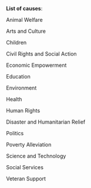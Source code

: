 **List of causes**:

Animal Welfare

Arts and Culture

Children

Civil Rights and Social Action

Economic Empowerment

Education

Environment

Health

Human Rights

Disaster and Humanitarian Relief

Politics

Poverty Alleviation

Science and Technology

Social Services

Veteran Support

